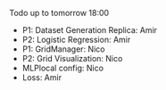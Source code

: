 Todo up to tomorrow 18:00

- P1: Dataset Generation Replica: Amir
- P2: Logistic Regression: Amir
- P1: GridManager: Nico
- P2: Grid Visualization: Nico
- MLPlocal config: Nico
- Loss: Amir